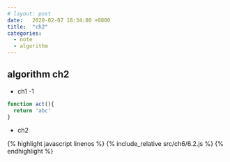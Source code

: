 ```yaml
---
# layout: post
date:   2020-02-07 18:34:00 +0800
title:  "ch2"
categories: 
  - note
  - algorithm 
---
```


## algorithm ch2

 * ch1 -1

 ```javascript
 function act(){
   return 'abc'
 }
 ```

 * ch2

{% highlight javascript linenos %}
  {% include_relative src/ch6/6.2.js %}
{% endhighlight %}



